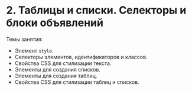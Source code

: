 # 2. Таблицы и списки. Селекторы и блоки объявлений

Темы занятия:

- Элемент `style`.
- Селекторы элементов, идентификаторов и классов.
- Свойства CSS для стилизации текста.
- Элементы для создания списков.
- Элементы для создания таблиц.
- Свойства CSS для стилизации таблиц и списков.